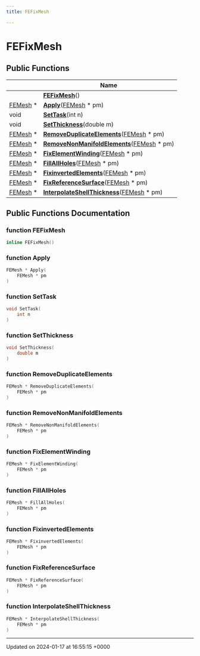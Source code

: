 ```yaml
---
title: FEFixMesh

---
```


# FEFixMesh





## Public Functions

|                | Name           |
| -------------- | -------------- |
| | **[FEFixMesh](../Classes/classFEFixMesh.md#function-fefixmesh)**() |
| [FEMesh](../Classes/classFEMesh.md) * | **[Apply](../Classes/classFEFixMesh.md#function-apply)**([FEMesh](../Classes/classFEMesh.md) * pm) |
| void | **[SetTask](../Classes/classFEFixMesh.md#function-settask)**(int n) |
| void | **[SetThickness](../Classes/classFEFixMesh.md#function-setthickness)**(double m) |
| [FEMesh](../Classes/classFEMesh.md) * | **[RemoveDuplicateElements](../Classes/classFEFixMesh.md#function-removeduplicateelements)**([FEMesh](../Classes/classFEMesh.md) * pm) |
| [FEMesh](../Classes/classFEMesh.md) * | **[RemoveNonManifoldElements](../Classes/classFEFixMesh.md#function-removenonmanifoldelements)**([FEMesh](../Classes/classFEMesh.md) * pm) |
| [FEMesh](../Classes/classFEMesh.md) * | **[FixElementWinding](../Classes/classFEFixMesh.md#function-fixelementwinding)**([FEMesh](../Classes/classFEMesh.md) * pm) |
| [FEMesh](../Classes/classFEMesh.md) * | **[FillAllHoles](../Classes/classFEFixMesh.md#function-fillallholes)**([FEMesh](../Classes/classFEMesh.md) * pm) |
| [FEMesh](../Classes/classFEMesh.md) * | **[FixinvertedElements](../Classes/classFEFixMesh.md#function-fixinvertedelements)**([FEMesh](../Classes/classFEMesh.md) * pm) |
| [FEMesh](../Classes/classFEMesh.md) * | **[FixReferenceSurface](../Classes/classFEFixMesh.md#function-fixreferencesurface)**([FEMesh](../Classes/classFEMesh.md) * pm) |
| [FEMesh](../Classes/classFEMesh.md) * | **[InterpolateShellThickness](../Classes/classFEFixMesh.md#function-interpolateshellthickness)**([FEMesh](../Classes/classFEMesh.md) * pm) |

## Public Functions Documentation

### function FEFixMesh

```cpp
inline FEFixMesh()
```


### function Apply

```cpp
FEMesh * Apply(
    FEMesh * pm
)
```


### function SetTask

```cpp
void SetTask(
    int n
)
```


### function SetThickness

```cpp
void SetThickness(
    double m
)
```


### function RemoveDuplicateElements

```cpp
FEMesh * RemoveDuplicateElements(
    FEMesh * pm
)
```


### function RemoveNonManifoldElements

```cpp
FEMesh * RemoveNonManifoldElements(
    FEMesh * pm
)
```


### function FixElementWinding

```cpp
FEMesh * FixElementWinding(
    FEMesh * pm
)
```


### function FillAllHoles

```cpp
FEMesh * FillAllHoles(
    FEMesh * pm
)
```


### function FixinvertedElements

```cpp
FEMesh * FixinvertedElements(
    FEMesh * pm
)
```


### function FixReferenceSurface

```cpp
FEMesh * FixReferenceSurface(
    FEMesh * pm
)
```


### function InterpolateShellThickness

```cpp
FEMesh * InterpolateShellThickness(
    FEMesh * pm
)
```


-------------------------------

Updated on 2024-01-17 at 16:55:15 +0000